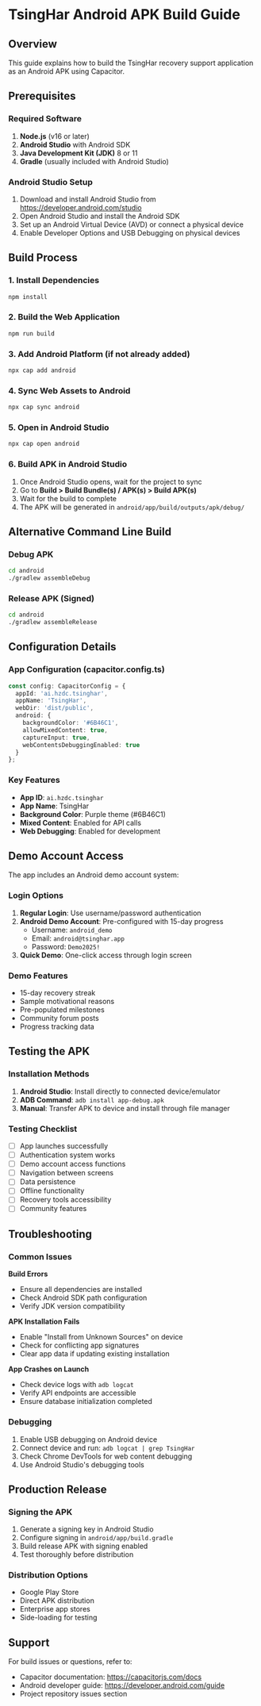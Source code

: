 # TsingHar Android APK Build Guide

## Overview
This guide explains how to build the TsingHar recovery support application as an Android APK using Capacitor.

## Prerequisites

### Required Software
1. **Node.js** (v16 or later)
2. **Android Studio** with Android SDK
3. **Java Development Kit (JDK)** 8 or 11
4. **Gradle** (usually included with Android Studio)

### Android Studio Setup
1. Download and install Android Studio from https://developer.android.com/studio
2. Open Android Studio and install the Android SDK
3. Set up an Android Virtual Device (AVD) or connect a physical device
4. Enable Developer Options and USB Debugging on physical devices

## Build Process

### 1. Install Dependencies
```bash
npm install
```

### 2. Build the Web Application
```bash
npm run build
```

### 3. Add Android Platform (if not already added)
```bash
npx cap add android
```

### 4. Sync Web Assets to Android
```bash
npx cap sync android
```

### 5. Open in Android Studio
```bash
npx cap open android
```

### 6. Build APK in Android Studio
1. Once Android Studio opens, wait for the project to sync
2. Go to **Build > Build Bundle(s) / APK(s) > Build APK(s)**
3. Wait for the build to complete
4. The APK will be generated in `android/app/build/outputs/apk/debug/`

## Alternative Command Line Build

### Debug APK
```bash
cd android
./gradlew assembleDebug
```

### Release APK (Signed)
```bash
cd android
./gradlew assembleRelease
```

## Configuration Details

### App Configuration (capacitor.config.ts)
```typescript
const config: CapacitorConfig = {
  appId: 'ai.hzdc.tsinghar',
  appName: 'TsingHar',
  webDir: 'dist/public',
  android: {
    backgroundColor: '#6B46C1',
    allowMixedContent: true,
    captureInput: true,
    webContentsDebuggingEnabled: true
  }
};
```

### Key Features
- **App ID**: `ai.hzdc.tsinghar`
- **App Name**: TsingHar
- **Background Color**: Purple theme (#6B46C1)
- **Mixed Content**: Enabled for API calls
- **Web Debugging**: Enabled for development

## Demo Account Access

The app includes an Android demo account system:

### Login Options
1. **Regular Login**: Use username/password authentication
2. **Android Demo Account**: Pre-configured with 15-day progress
   - Username: `android_demo`
   - Email: `android@tsinghar.app`
   - Password: `Demo2025!`
3. **Quick Demo**: One-click access through login screen

### Demo Features
- 15-day recovery streak
- Sample motivational reasons
- Pre-populated milestones
- Community forum posts
- Progress tracking data

## Testing the APK

### Installation Methods
1. **Android Studio**: Install directly to connected device/emulator
2. **ADB Command**: `adb install app-debug.apk`
3. **Manual**: Transfer APK to device and install through file manager

### Testing Checklist
- [ ] App launches successfully
- [ ] Authentication system works
- [ ] Demo account access functions
- [ ] Navigation between screens
- [ ] Data persistence
- [ ] Offline functionality
- [ ] Recovery tools accessibility
- [ ] Community features

## Troubleshooting

### Common Issues

**Build Errors**
- Ensure all dependencies are installed
- Check Android SDK path configuration
- Verify JDK version compatibility

**APK Installation Fails**
- Enable "Install from Unknown Sources" on device
- Check for conflicting app signatures
- Clear app data if updating existing installation

**App Crashes on Launch**
- Check device logs with `adb logcat`
- Verify API endpoints are accessible
- Ensure database initialization completed

### Debugging
1. Enable USB debugging on Android device
2. Connect device and run: `adb logcat | grep TsingHar`
3. Check Chrome DevTools for web content debugging
4. Use Android Studio's debugging tools

## Production Release

### Signing the APK
1. Generate a signing key in Android Studio
2. Configure signing in `android/app/build.gradle`
3. Build release APK with signing enabled
4. Test thoroughly before distribution

### Distribution Options
- Google Play Store
- Direct APK distribution
- Enterprise app stores
- Side-loading for testing

## Support
For build issues or questions, refer to:
- Capacitor documentation: https://capacitorjs.com/docs
- Android developer guide: https://developer.android.com/guide
- Project repository issues section